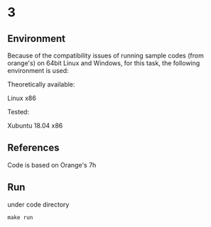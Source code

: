 # 3

## Environment

Because of the compatibility issues of running sample codes (from orange's) on 64bit Linux and Windows, for this task, the following environment is used:

Theoretically available:

Linux x86

Tested:

Xubuntu 18.04 x86

## References

Code is based on Orange's 7h

## Run

under code directory

`make run`